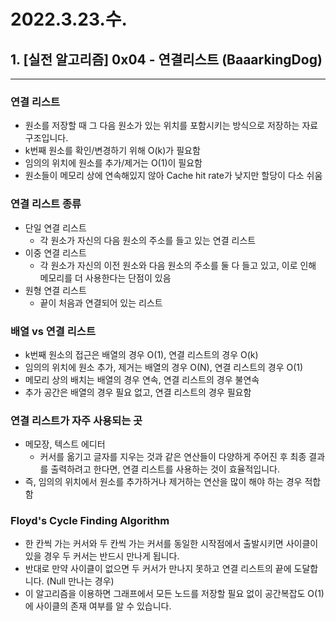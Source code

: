 # 2022.3.23.수.

## 1. [실전 알고리즘] 0x04 - 연결리스트 (BaaarkingDog)

---

### 연결 리스트

- 원소를 저장할 때 그 다음 원소가 있는 위치를 포함시키는 방식으로 저장하는 자료구조입니다.
- k번째 원소를 확인/변경하기 위해 O(k)가 필요함
- 임의의 위치에 원소를 추가/제거는 O(1)이 필요함
- 원소들이 메모리 상에 연속해있지 않아 Cache hit rate가 낮지만 할당이 다소 쉬움

### 연결 리스트 종류

- 단일 연결 리스트
  - 각 원소가 자신의 다음 원소의 주소를 들고 있는 연결 리스트
- 이중 연결 리스트
  - 각 원소가 자신의 이전 원소와 다음 원소의 주소를 둘 다 들고 있고, 이로 인해 메모리를 더 사용한다는 단점이 있음
- 원형 연결 리스트
  - 끝이 처음과 연결되어 있는 리스트

### 배열 vs 연결 리스트

- k번째 원소의 접근은 배열의 경우 O(1), 연결 리스트의 경우 O(k)
- 임의의 위치에 원소 추가, 제거는 배열의 경우 O(N), 연결 리스트의 경우 O(1)
- 메모리 상의 배치는 배열의 경우 연속, 연결 리스트의 경우 불연속
- 추가 공간은 배열의 경우 필요 없고, 연결 리스트의 경우 필요함

### 연결 리스트가 자주 사용되는 곳

- 메모장, 텍스트 에디터
  - 커서를 옮기고 글자를 지우는 것과 같은 연산들이 다양하게 주어진 후 최종 결과를 출력하려고 한다면, 연결 리스트를 사용하는 것이 효율적입니다.
- 즉, 임의의 위치에서 원소를 추가하거나 제거하는 연산을 많이 해야 하는 경우 적합함

### Floyd's Cycle Finding Algorithm

- 한 칸씩 가는 커서와 두 칸씩 가는 커서를 동일한 시작점에서 출발시키면 사이클이 있을 경우 두 커서는 반드시 만나게 됩니다.
- 반대로 만약 사이클이 없으면 두 커서가 만나지 못하고 연결 리스트의 끝에 도달합니다. (Null 만나는 경우)
- 이 알고리즘을 이용하면 그래프에서 모든 노드를 저장할 필요 없이 공간복잡도 O(1)에 사이클의 존재 여부를 알 수 있습니다.
